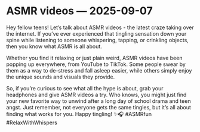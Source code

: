 # ASMR videos — 2025-09-07

Hey fellow teens! Let’s talk about ASMR videos - the latest craze taking over the internet. If you’ve ever experienced that tingling sensation down your spine while listening to someone whispering, tapping, or crinkling objects, then you know what ASMR is all about.

Whether you find it relaxing or just plain weird, ASMR videos have been popping up everywhere, from YouTube to TikTok. Some people swear by them as a way to de-stress and fall asleep easier, while others simply enjoy the unique sounds and visuals they provide.

So, if you’re curious to see what all the hype is about, grab your headphones and give ASMR videos a try. Who knows, you might just find your new favorite way to unwind after a long day of school drama and teen angst. Just remember, not everyone gets the same tingles, but it’s all about finding what works for you. Happy tingling! ✨🎧 #ASMRfun #RelaxWithWhispers